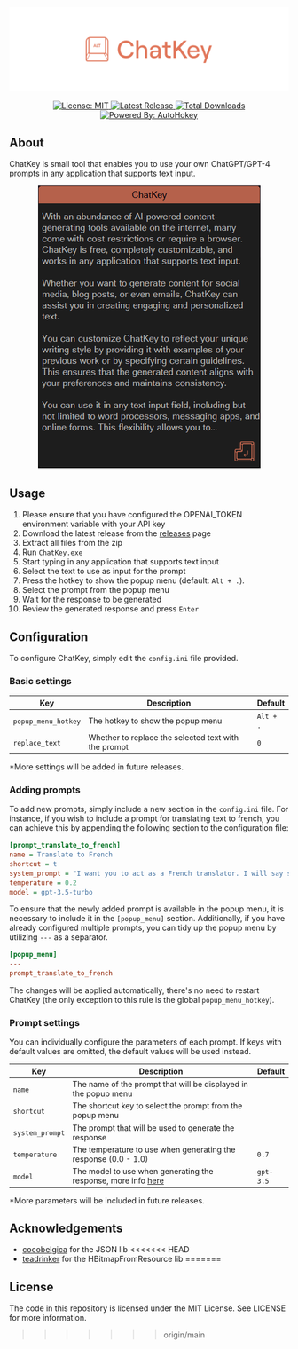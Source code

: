 <p align="center"><img src="assets/logo.png"  alt="ChatKey Logo"></p>

<p align="center">
  <a href="https://opensource.org/licenses/MIT">
    <img src="https://img.shields.io/badge/license-MIT-green.svg" alt="License: MIT">
  </a>
  <a href="https://github.com/overflowy/chat-key/releases/latest">
    <img src="https://img.shields.io/github/v/release/overflowy/chat-key?logo=github" alt="Latest Release">
  </a>
  <a href="https://github.com/overflowy/chat-key/releases/latest">
    <img src="https://img.shields.io/github/downloads/overflowy/chat-key/total.svg?logo=github" alt="Total Downloads">
  </a>
  <a href="https://www.autohotkey.com">
    <img src="https://img.shields.io/badge/powered_by-AutoHotkey-orange?logo=AutoHotkey" alt="Powered By: AutoHokey">
  </a>
</p>

## About

ChatKey is small tool that enables you to use your own ChatGPT/GPT-4 prompts in any application that supports text input.

<p align="center">
  <a href="https://github.com/overflowy/chat-key/releases/latest">
    <img src="assets/screenshot.png" alt="Screenshot">
  </a>
</p>

## Usage

1. Please ensure that you have configured the OPENAI_TOKEN environment variable with your API key
2. Download the latest release from the [releases](https://github.com/overflowy/chat-key/releases/latest) page
3. Extract all files from the zip
4. Run `ChatKey.exe`
5. Start typing in any application that supports text input
6. Select the text to use as input for the prompt
7. Press the hotkey to show the popup menu (default: `Alt + .`).
8. Select the prompt from the popup menu
9. Wait for the response to be generated
10. Review the generated response and press `Enter`

## Configuration

To configure ChatKey, simply edit the `config.ini` file provided.

### Basic settings

| Key                 | Description                                          | Default   |
| ------------------- | ---------------------------------------------------- | --------- |
| `popup_menu_hotkey` | The hotkey to show the popup menu                    | `Alt + .` |
| `replace_text`      | Whether to replace the selected text with the prompt | `0`       |

\*More settings will be added in future releases.

### Adding prompts

To add new prompts, simply include a new section in the `config.ini` file. For instance, if you wish to include a prompt for translating text to french, you can achieve this by appending the following section to the configuration file:

```ini
[prompt_translate_to_french]
name = Translate to French
shortcut = t
system_prompt = "I want you to act as a French translator. I will say something in any language and you will translate it to French. The first thing I want you to translate is:"
temperature = 0.2
model = gpt-3.5-turbo
```

To ensure that the newly added prompt is available in the popup menu, it is necessary to include it in the `[popup_menu]` section. Additionally, if you have already configured multiple prompts, you can tidy up the popup menu by utilizing `---` as a separator.

```ini
[popup_menu]
---
prompt_translate_to_french
```

The changes will be applied automatically, there's no need to restart ChatKey (the only exception to this rule is the global `popup_menu_hotkey`).

### Prompt settings

You can individually configure the parameters of each prompt. If keys with default values are omitted, the default values will be used instead.

| Key             | Description                                                                                              | Default   |
| --------------- | -------------------------------------------------------------------------------------------------------- | --------- |
| `name`          | The name of the prompt that will be displayed in the popup menu                                          |           |
| `shortcut`      | The shortcut key to select the prompt from the popup menu                                                |           |
| `system_prompt` | The prompt that will be used to generate the response                                                    |           |
| `temperature`   | The temperature to use when generating the response (0.0 - 1.0)                                          | `0.7`     |
| `model`         | The model to use when generating the response, more info [here](https://platform.openai.com/docs/models) | `gpt-3.5` |

\*More parameters will be included in future releases.

## Acknowledgements

- [cocobelgica](https://github.com/cocobelgica) for the JSON lib
<<<<<<< HEAD
- [teadrinker](https://www.autohotkey.com/boards/viewtopic.php?t=113529) for the HBitmapFromResource lib
=======

## License

The code in this repository is licensed under the MIT License. See LICENSE for more information.
>>>>>>> origin/main
